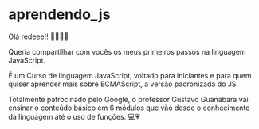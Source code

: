 # aprendendo_js

Olá redeee!! 👾💕👩‍💻

Queria compartilhar com vocês os meus primeiros passos na linguagem JavaScript. 

É um Curso de linguagem JavaScript, voltado para iniciantes e para quem quiser aprender mais sobre ECMAScript, a versão padronizada do JS.

Totalmente patrocinado pelo Google, o professor Gustavo Guanabara vai ensinar o conteúdo básico em 6 módulos que vão desde o conhecimento da linguagem até o uso de funções. 💻💗
